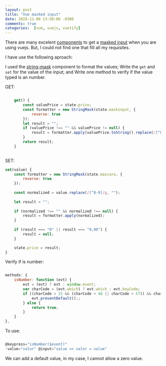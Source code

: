 ```yaml
---
layout: post
title: "Vue masked input"
date: 2019-11-06 13:50:00 -0300
comments: true
categories:  [vue, vuejs, vuetify]
---
```

There are many excelent [components](https://github.com/vuejs/awesome-vue#masked-input) to get a [masked input](https://en.wikipedia.org/wiki/Input_mask) when you are using vuejs. But, I could not find one that fill all my requisites.

I have use the following aproach:

I used the [string-mask](https://github.com/the-darc/string-mask) component to format the values;
Write the `get` and `set` for the value of the input; and
Write one method to verify if the value typed is an number.


GET:

~~~javascript

    get() {
        const valuePrice = state.price;
        const formatter = new StringMask(state.maskinput, {
            reverse: true
        });
        let result = "";
        if (valuePrice !== "" && valuePrice != null) {
            result = formatter.apply(valuePrice.toString().replace(/[^0-9]/g, ""));
        }
        return result;
    }
    
~~~

SET:

~~~javascript
set(value) {
    const formatter = new StringMask(state.mascara, {
        reverse: true
    });
    
    const normalized = value.replace(/[^0-9]/g, "");
    
    let result = "";
    
    if (normalized !== "" && normalized !== null) {
        result = formatter.apply(normalized);
    }
    
    if (result === "0" || result === "0,00") {
        result = null;
    }

    state.price = result;
}
~~~

Verify if is number:

~~~javascript

methods: {
    isNumber: function (evt) {
        evt = (evt) ? evt : window.event;
        var charCode = (evt.which) ? evt.which : evt.keyCode;
        if ((charCode > 31 && (charCode < 48 || charCode > 57)) && charCode !== 46) {
            evt.preventDefault();;
        } else {
            return true;
        }
    }
},

~~~

To use:

~~~javascript

@keypress="isNumber($event)"
:value="valor" @input="value => valor = value"

~~~


We can add a default value, in my case, I cannot allow a zero value.